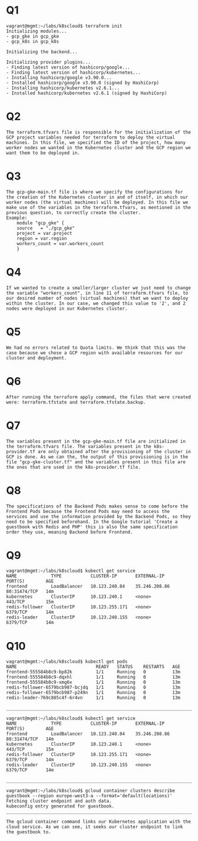 # Q1
    vagrant@mgmt:~/labs/k8scloud$ terraform init
    Initializing modules...
    - gcp_gke in gcp_gke
    - gcp_k8s in gcp_k8s

    Initializing the backend...

    Initializing provider plugins...
    - Finding latest version of hashicorp/google...
    - Finding latest version of hashicorp/kubernetes...
    - Installing hashicorp/google v3.90.0...
    - Installed hashicorp/google v3.90.0 (signed by HashiCorp)
    - Installing hashicorp/kubernetes v2.6.1...
    - Installed hashicorp/kubernetes v2.6.1 (signed by HashiCorp)

# Q2
    The terraform.tfvars file is responsible for the initialization of the GCP project variables needed for terraform to deploy the virtual machines. In this file, we specified the ID of the project, how many worker nodes we wanted in the Kubernetes cluster and the GCP region we want them to be deployed in.
# Q3
    The gcp-gke-main.tf file is where we specify the configurations for the creation of the Kubernetes cluster in and of itself, in which our worker nodes (the virtual machines) will be deployed. In this file we make use of the variables in the terraform.tfvars, as mentioned in the previous question, to correctly create the cluster.
    Example:
        module "gcp_gke" {
        source   = "./gcp_gke"
        project = var.project
        region = var.region
        workers_count = var.workers_count
        }
# Q4
    If we wanted to create a smaller/larger cluster we just need to change the variable "workers_count", in line 11 of terraform.tfvars file, to our desired number of nodes (virtual machines) that we want to deploy within the cluster. In our case, we changed this value to '2', and 2 nodes were deployed in our Kubernetes cluster.
# Q5
    We had no errors related to Quota limits. We think that this was the case because we chose a GCP region with available resources for our cluster and deployment.
# Q6
    After running the terraform apply command, the files that were created were: terraform.tfstate and terraform.tfstate.backup.
# Q7
    The variables present in the gcp-gke-main.tf file are initialized in the terraform.tfvars file. The variables present in the k8s-provider.tf are only obtained after the provisioning of the cluster in GCP is done. As we can the, the output of this provisioning is in the file "gcp-gke-cluster.tf" and the variables present in this file are the ones that are used in the k8s-provider.tf file.
# Q8
    The specifications of the Backend Pods makes sense to come before the Frontend Pods because the Frontend Pods may need to access the services and use the information provided by the Backend Pods, so they need to be specified beforehand. In the Google tutorial 'Create a guestbook with Redis and PHP' this is also the same specification order they use, meaning Backend before Frontend.
# Q9
    vagrant@mgmt:~/labs/k8scloud$ kubectl get service  
    NAME             TYPE           CLUSTER-IP       EXTERNAL-IP     PORT(S)        AGE
    frontend         LoadBalancer   10.123.240.84    35.246.208.86   80:31474/TCP   14m
    kubernetes       ClusterIP      10.123.240.1     <none>          443/TCP        15m
    redis-follower   ClusterIP      10.123.255.171   <none>          6379/TCP       14m
    redis-leader     ClusterIP      10.123.240.155   <none>          6379/TCP       14m

# Q10
    vagrant@mgmt:~/labs/k8scloud$ kubectl get pods
    NAME                              READY   STATUS    RESTARTS   AGE
    frontend-555584b8c9-bp82k         1/1     Running   0          13m
    frontend-555584b8c9-dqxhl         1/1     Running   0          13m
    frontend-555584b8c9-xmg6x         1/1     Running   0          13m
    redis-follower-6579bcb987-bcjdq   1/1     Running   0          13m
    redis-follower-6579bcb987-p249n   1/1     Running   0          13m
    redis-leader-769c885c4f-6r4vn     1/1     Running   0          13m

    ___________________________________________________________________________________

    vagrant@mgmt:~/labs/k8scloud$ kubectl get service  
    NAME             TYPE           CLUSTER-IP       EXTERNAL-IP     PORT(S)        AGE
    frontend         LoadBalancer   10.123.240.84    35.246.208.86   80:31474/TCP   14m
    kubernetes       ClusterIP      10.123.240.1     <none>          443/TCP        15m
    redis-follower   ClusterIP      10.123.255.171   <none>          6379/TCP       14m
    redis-leader     ClusterIP      10.123.240.155   <none>          6379/TCP       14m

    ___________________________________________________________________________________

    vagrant@mgmt:~/labs/k8scloud$ gcloud container clusters describe guestbook --region europe-west3-a --format='default(locations)'
    Fetching cluster endpoint and auth data.
    kubeconfig entry generated for guestbook.
    ___________________________________________________________________________________

    The gcloud container command links our Kubernetes application with the cloud service. As we can see, it seeks our cluster endpoint to link the guestbook to.